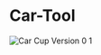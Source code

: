 # Car-Tool


![Car Cup Version 0 1](https://user-images.githubusercontent.com/121944937/213884145-eeee5b4c-b91a-466c-8c6d-549d624d23ba.png)
